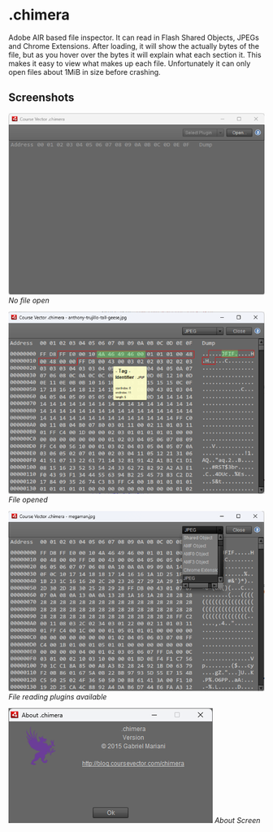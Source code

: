 # .chimera

Adobe AIR based file inspector. It can read in Flash Shared Objects, JPEGs and Chrome Extensions. After loading, it will show the actually bytes of the file, but as you hover over the bytes it will explain what each section it. This makes it easy to view what makes up each file. Unfortunately it can only open files about 1MiB in size before crashing.

## Screenshots

![](/screenshots/no-file.png)
_No file open_

![](/screenshots/read-file.png)
_File opened_

![](/screenshots/read-plugins.png)
_File reading plugins available_

![](/screenshots/about.png)
_About Screen_
